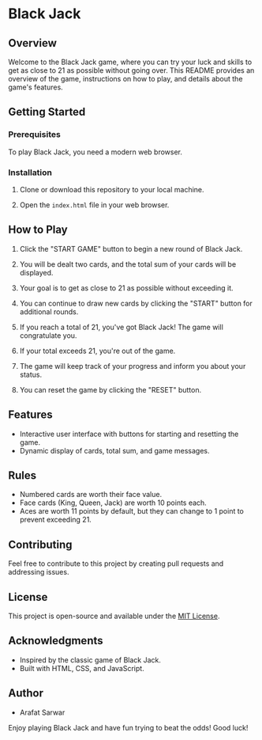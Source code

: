 # Black Jack

## Overview

Welcome to the Black Jack game, where you can try your luck and skills to get as close to 21 as possible without going over. This README provides an overview of the game, instructions on how to play, and details about the game's features.

## Getting Started

### Prerequisites

To play Black Jack, you need a modern web browser.

### Installation

1. Clone or download this repository to your local machine.

2. Open the `index.html` file in your web browser.

## How to Play

1. Click the "START GAME" button to begin a new round of Black Jack.

2. You will be dealt two cards, and the total sum of your cards will be displayed.

3. Your goal is to get as close to 21 as possible without exceeding it.

4. You can continue to draw new cards by clicking the "START" button for additional rounds.

5. If you reach a total of 21, you've got Black Jack! The game will congratulate you.

6. If your total exceeds 21, you're out of the game.

7. The game will keep track of your progress and inform you about your status.

8. You can reset the game by clicking the "RESET" button.

## Features

- Interactive user interface with buttons for starting and resetting the game.
- Dynamic display of cards, total sum, and game messages.

## Rules

- Numbered cards are worth their face value.
- Face cards (King, Queen, Jack) are worth 10 points each.
- Aces are worth 11 points by default, but they can change to 1 point to prevent exceeding 21.

## Contributing

Feel free to contribute to this project by creating pull requests and addressing issues.

## License

This project is open-source and available under the [MIT License](LICENSE).

## Acknowledgments

- Inspired by the classic game of Black Jack.
- Built with HTML, CSS, and JavaScript.

## Author

- Arafat Sarwar

Enjoy playing Black Jack and have fun trying to beat the odds! Good luck!

